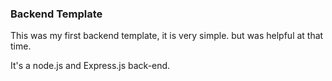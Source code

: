 ### Backend Template

This was my first backend template, it is very simple. 
but was helpful at that time. 

It's a node.js and Express.js back-end.

